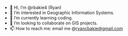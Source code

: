 - 👋 Hi, I’m @rbakie4 (Ryan)
- 👀 I’m interested in Geographic Information Systems.
- 🌱 I’m currently learning coding.
- 💞️ I’m looking to collaborate on GIS projects. 
- 📫 How to reach me: email me @ryancbakie@gmail.com
<!---
rbakie4/rbakie4 is a ✨ special ✨ repository because its `README.md` (this file) appears on your GitHub profile.
You can click the Preview link to take a look at your changes.
--->
